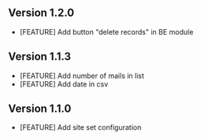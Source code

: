 ## Version 1.2.0
- [FEATURE] Add button "delete records" in BE module 

## Version 1.1.3
- [FEATURE] Add number of mails in list
- [FEATURE] Add date in csv

## Version 1.1.0
- [FEATURE] Add site set configuration